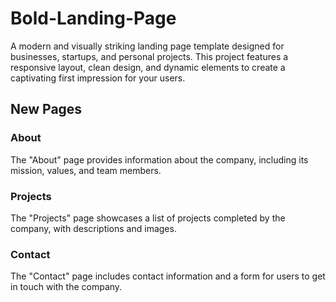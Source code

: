 # Bold-Landing-Page
A modern and visually striking landing page template designed for businesses, startups, and personal projects. This project features a responsive layout, clean design, and dynamic elements to create a captivating first impression for your users.

## New Pages

### About
The "About" page provides information about the company, including its mission, values, and team members.

### Projects
The "Projects" page showcases a list of projects completed by the company, with descriptions and images.

### Contact
The "Contact" page includes contact information and a form for users to get in touch with the company.
